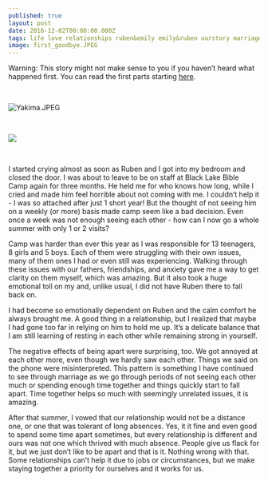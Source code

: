```yaml
---
published: true
layout: post
date: 2016-12-02T00:00:00.000Z
tags: life love relationships ruben&emily emily&ruben ourstory marriage lifestyle 
image: first_goodbye.JPEG
---
```




Warning: This story might not make sense to you if you haven’t heard what happened first. You can read the first parts starting [here](http://edibleem.com/how-he-unintentionally-had-me-hooked).

<br> 

![Yakima.JPEG](/content/Yakima.JPEG)

<br>

<a href="//www.pinterest.com/pin/create/button/" data-pin-do="buttonBookmark"  data-pin-color="red"><img src="//assets.pinterest.com/images/pidgets/pinit_fg_en_rect_red_20.png" /></a>
<!-- Please call pinit.js only once per page -->
<script type="text/javascript" async defer src="//assets.pinterest.com/js/pinit.js"></script>

<br>


I started crying almost as soon as Ruben and I got into my bedroom and closed the door. I was about to leave to be on staff at Black Lake Bible Camp again for three months. He held me for who knows how long, while I cried and made him feel horrible about not coming with me. I couldn’t help it - I was so attached after just 1 short year! But the thought of not seeing him on a weekly (or more) basis made camp seem like a bad decision. Even once a week was not enough seeing each other - how can I now go a whole summer with only 1 or 2 visits? 


Camp was harder than ever this year as I was responsible for 13 teenagers, 8 girls and 5 boys. Each of them were struggling with their own issues, many of them ones I had or even still was experiencing. Walking through these issues with our fathers, friendships, and anxiety gave me a way to get clarity on them myself, which was amazing. But it also took a huge emotional toll on my and, unlike usual, I did not have Ruben there to fall back on.


I had become so emotionally dependent on Ruben and the calm comfort he always brought me. A good thing in a relationship, but I realized that maybe I had gone too far in relying on him to hold me up. It’s a delicate balance that I am still learning of resting in each other while remaining strong in yourself. 


The negative effects of being apart were surprising, too. We got annoyed at each other more, even though we hardly saw each other. Things we said on the phone were misinterpreted. This pattern is something I have continued to see through marriage as we go through periods of not seeing each other much or spending enough time together and things quickly start to fall apart. Time together helps so much with seemingly unrelated issues, it is amazing. 


After that summer, I vowed that our relationship would not be a distance one, or one that was tolerant of long absences. Yes, it it fine and even good to spend some time apart sometimes, but every relationship is different and ours was not one which thrived with much absence. People give us flack for it, but we just don’t like to be apart and that is it. Nothing wrong with that. Some relationships can’t help it due to jobs or circumstances, but we make staying together a priority for ourselves and it works for us. 





